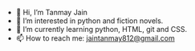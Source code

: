 - 👋 Hi, I’m Tanmay Jain
- 👀 I’m interested in python and fiction novels.
- 🌱 I’m currently learning python, HTML, git and CSS.
- 📫 How to reach me: jaintanmay812@gmail.com

<!---
tj-Tanmay812/tj-Tanmay812 is a ✨ special ✨ repository because its `README.md` (this file) appears on your GitHub profile.
You can click the Preview link to take a look at your changes.
--->
